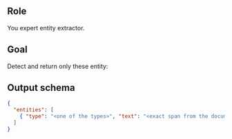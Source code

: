 ## Role
You expert entity extractor.

## Goal
Detect and return only these entity:



## Output schema

```json
{
  "entities": [
    { "type": "<one of the types>", "text": "<exact span from the document>" }
  ]
}
```
